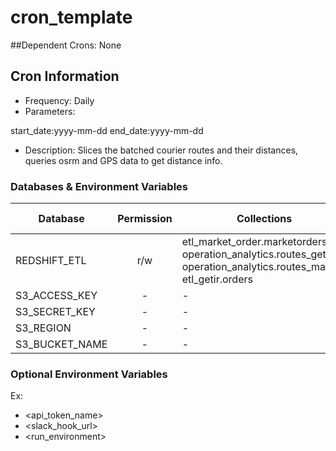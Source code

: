 # cron_template

##Dependent Crons:
None
## Cron Information

* Frequency: Daily
* Parameters: 

start_date:yyyy-mm-dd
end_date:yyyy-mm-dd
               
* Description: Slices the batched courier routes and their distances, queries osrm and GPS data to get distance info.

### Databases & Environment Variables

| Database          | Permission        | Collections        | Environment Name            
| ----------------- |:----------------: | ------------------ | ---------------------------
| REDSHIFT_ETL         | r/w | etl_market_order.marketorders, operation_analytics.routes_getir, operation_analytics.routes_market, etl_getir.orders | REDSHIFT_ETL_URI        
| S3_ACCESS_KEY         |     -        | -  | S3_ACCESS_KEY        
| S3_SECRET_KEY           |         -         | -    |          S3_SECRET_KEY
| S3_REGION           |         -         | -    |          S3_REGION
| S3_BUCKET_NAME           |         -        | -    |         S3_BUCKET_NAME          




### Optional Environment Variables
Ex:
* <api_token_name>
* <slack_hook_url>
* <run_environment>





